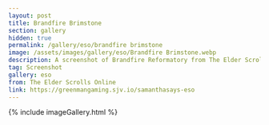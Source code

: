 ```yaml
---
layout: post
title: Brandfire Brimstone
section: gallery
hidden: true
permalink: /gallery/eso/brandfire brimstone
image: /assets/images/gallery/eso/Brandfire Brimstone.webp
description: A screenshot of Brandfire Reformatory from The Elder Scrolls Online, taken by Samantha Says.
tag: Screenshot
gallery: eso
from: The Elder Scrolls Online
link: https://greenmangaming.sjv.io/samanthasays-eso
---
```

{% include imageGallery.html %}